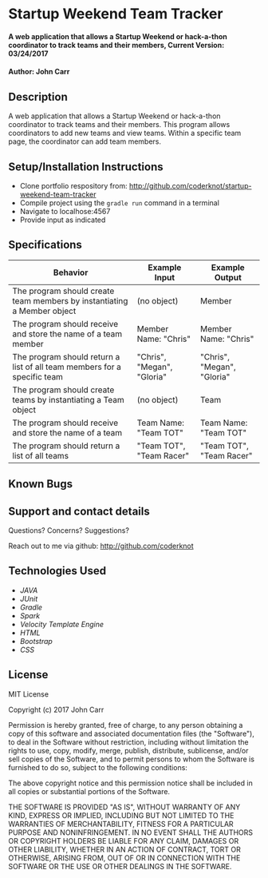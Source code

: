 # Startup Weekend Team Tracker

#### A web application that allows a Startup Weekend or hack-a-thon coordinator to track teams and their members, Current Version: 03/24/2017

#### Author: John Carr

## Description
A web application that allows a Startup Weekend or hack-a-thon coordinator to track teams and their members. This program allows coordinators to add new teams and view teams. Within a specific team page, the coordinator can add team members.

## Setup/Installation Instructions

* Clone portfolio respository from:
<http://github.com/coderknot/startup-weekend-team-tracker>
* Compile project using the <code>gradle run</code> command in a terminal
* Navigate to localhose:4567
* Provide input as indicated

## Specifications

| Behavior | Example Input | Example Output |
|----------|---------------|----------------|
| The program should create team members by instantiating a Member object | (no object) | Member |
| The program should receive and store the name of a team member | Member Name: "Chris" | Member Name: "Chris" |
| The program should return a list of all team members for a specific team | "Chris", "Megan", "Gloria" | "Chris", "Megan", "Gloria" |
| The program should create teams by instantiating a Team object | (no object) | Team |
| The program should receive and store the name of a team | Team Name: "Team TOT" | Team Name: "Team TOT" |
| The program should return a list of all teams | "Team TOT", "Team Racer" | "Team TOT", "Team Racer" |

## Known Bugs


## Support and contact details
Questions? Concerns? Suggestions?

Reach out to me via github:
<http://github.com/coderknot>

## Technologies Used
* _JAVA_
* _JUnit_
* _Gradle_
* _Spark_
* _Velocity Template Engine_
* _HTML_
* _Bootstrap_
* _CSS_

## License

MIT License

Copyright (c) 2017 John Carr

Permission is hereby granted, free of charge, to any person obtaining a copy
of this software and associated documentation files (the "Software"), to deal
in the Software without restriction, including without limitation the rights
to use, copy, modify, merge, publish, distribute, sublicense, and/or sell
copies of the Software, and to permit persons to whom the Software is
furnished to do so, subject to the following conditions:

The above copyright notice and this permission notice shall be included in all
copies or substantial portions of the Software.

THE SOFTWARE IS PROVIDED "AS IS", WITHOUT WARRANTY OF ANY KIND, EXPRESS OR
IMPLIED, INCLUDING BUT NOT LIMITED TO THE WARRANTIES OF MERCHANTABILITY,
FITNESS FOR A PARTICULAR PURPOSE AND NONINFRINGEMENT. IN NO EVENT SHALL THE
AUTHORS OR COPYRIGHT HOLDERS BE LIABLE FOR ANY CLAIM, DAMAGES OR OTHER
LIABILITY, WHETHER IN AN ACTION OF CONTRACT, TORT OR OTHERWISE, ARISING FROM,
OUT OF OR IN CONNECTION WITH THE SOFTWARE OR THE USE OR OTHER DEALINGS IN THE
SOFTWARE.
